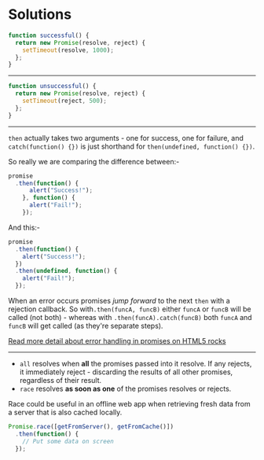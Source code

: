 # Solutions

```js
function successful() {
  return new Promise(resolve, reject) {
    setTimeout(resolve, 1000);
  };
}
```

---

```js
function unsuccessful() {
  return new Promise(resolve, reject) {
    setTimeout(reject, 500);
  };
}
```

---

`then` actually takes two arguments - one for success, one for failure, and `catch(function() {})` is just shorthand for `then(undefined, function() {})`.

So really we are comparing the difference between:-

```js
promise
  .then(function() {
      alert("Success!");
    }, function() {
      alert("Fail!");
    });
```

And this:-

```js
promise
  .then(function() {
    alert("Success!");
  })
  .then(undefined, function() {
    alert("Fail!");
  });
```

When an error occurs promises _jump forward_ to the next `then` with a rejection callback.  So with`.then(funcA, funcB)` either `funcA` or `funcB` will be called (not both) - whereas with `.then(funcA).catch(funcB)` both `funcA` and `funcB` will get called (as they're separate steps).

[Read more detail about error handling in promises on HTML5 rocks](http://www.html5rocks.com/en/tutorials/es6/promises/#toc-error-handling)

---

- `all` resolves when **all** the promises passed into it resolve.  If any rejects, it immediately reject - discarding the results of all other promises, regardless of their result.
- `race` resolves **as soon as one** of the promises resolves or rejects.

Race could be useful in an offline web app when retrieving fresh data from a server that is also cached locally.

```js
Promise.race([getFromServer(), getFromCache()])
  .then(function() {
    // Put some data on screen
  });
```
